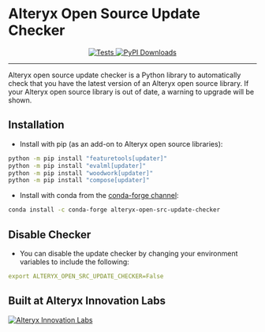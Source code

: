 # Alteryx Open Source Update Checker
<p align="center">
    <a href="https://github.com/FeatureLabs/alteryx-open-src-update-checker/actions/workflows/unit_tests_with_latest_deps.yml" target="_blank">
        <img src="https://github.com/FeatureLabs/alteryx-open-src-update-checker/actions/workflows/unit_tests_with_latest_deps.yml/badge.svg?branch=master" alt="Tests" />
    </a>
    <a href="https://pepy.tech/project/alteryx_open_src_update_checker" target="_blank">
        <img src="https://pepy.tech/badge/alteryx_open_src_update_checker/month" alt="PyPI Downloads" />
    </a>
</p>
<hr>

Alteryx open source update checker is a Python library to automatically check that you have the latest version of an Alteryx open source library. If your Alteryx open source library is out of date, a warning to upgrade will be shown. 

## Installation

- Install with pip (as an add-on to Alteryx open source libraries):
```bash
python -m pip install "featuretools[updater]"
python -m pip install "evalml[updater]"
python -m pip install "woodwork[updater]"
python -m pip install "compose[updater]"
```

- Install with conda from the [conda-forge channel](https://anaconda.org/conda-forge/woodwork):

```bash
conda install -c conda-forge alteryx-open-src-update-checker
```

## Disable Checker
- You can disable the update checker by changing your environment variables to include the following:
```yaml
export ALTERYX_OPEN_SRC_UPDATE_CHECKER=False
```

## Built at Alteryx Innovation Labs

<a href="https://www.alteryx.com/innovation-labs">
    <img src="https://evalml-web-images.s3.amazonaws.com/alteryx_innovation_labs.png" alt="Alteryx Innovation Labs" />
</a>
